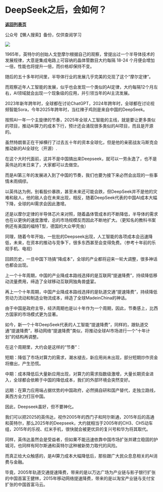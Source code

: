 # DeepSeek之后，会如何？

[**返回列表页**](/gzh/政事堂2019)

公众号【懒人搜索】备份，仅供查阅学习

![](https://mmbiz.qpic.cn/mmbiz_jpg/rxhS23yu8cM3YRXG1TEaGUicIAgXV0tkIsXE2TH4mB42tKqZSMvTzOT9wNAhggNRM72ZtPDWm6HlT9EITWtjQNA/640?wx_fmt=jpeg&from;=appmsg)

1965年，英特尔的创始人戈登摩尔根据自己的观察，曾提出过一个半导体技术的发展规律，大意是集成电路上可容纳的晶体管数目大约每隔 18-24
个月便会增加一倍，性能也将提升一倍，而价格却保持不变。

随后的五十多年时间里，半导体行业的发展几乎完美的兑现了这个“摩尔定律”。

而观察近年人工智能的发展，似乎也会发现一个类似的AI定律，大约每隔12个月左右，AI领域就会出现一个现象级的应用，并引领当年的AI主流发展。

2023年新年跨年时，全球都在讨论ChatGPT，2024年跨年时，全球都在讨论视频智能Sora，今年2025年跨年时，当红辣子鸡则是来自中国的DeepSeek。

按照AI一年一个主旋律的节奏，2025年全球人工智能的主线，就是要让更多类似的项目，推动AI算力的成本下行，预计还会涌现很多类似的AI项目，而且是开源的。

虽然特朗普正在干掉横行了过去五十年的资本全球化，但是他的亲密战友马斯克会推动新的AI全球化（开源）.

在这个大时代面前，这并不是中国搞出来Deepseek，就可以一劳永逸了，也不是英伟达的末日来了，大家都可以去做空。

而是AI第三年的发展进入到了中国的节奏，我们也要为接下来必然会出现的一些事情未雨绸缪。

以英伟达为例，别看股价暴跌，甚至未来还可能会跌，但DeepSeek并不是他的灾难和敌人，他的敌人会在未来出现，相反，随着DeepSeek代表的中国AI成本大幅下降，全球的AI需求会因此激增。

还是以摩尔定律的半导体芯片来对照，随着晶体管成本的不断降低，半导体的需求也在以更快的速度激增，总的市场规模反而因此不断地扩大。（更知名的教科书案例还有美国的福特T型，德国的大众甲壳虫）

同理，随着今年开始，一批批的Deepseek出现，人工智能的各项成本会迅速降低，未来，在资本的推动与竞争下，很多东西甚至会变得免费。（参考十年前的乐视手机、电视）

回顾历史，一旦中国下场搞“降成本”，全球的产业都将迎来一轮大调整，很多神话也都会出现。

上一个十年周期，中国的产业降成本路线选择的是互联网“提速降费”，持续降低移动流量费用，缔造了全球移动互联网独角兽盛宴。

再上一个十年周期，中国产业降成本路线选择的是轨道交通“提速降费”，持续降低劳动力流动和制造业物流成本，缔造了全球MadeinChina的神话。

由于中国是政府主导，经济周期也是以十年作为一个周期，因此，节奏感上，比西方国家的市场模式更为显著。

如今，新一个十年DeepSeek代表的人工智能“提速降费”，同样的，跟轨道交通“提速降费”，移动网络“提速降费”类似，将推动全球AI市场进行一个“十年计划”的结构再调整。

在这个周期里，大约会是这样的“节奏”：

短期：降低了市场对算力的需求，潮水褪去，新应用尚未出现，部分短期炒作资金将撤出，产生恐慌。

中期：成本降低后大量新应用出现，对算力的需求指数级激增，大量长期资金进入，全球都会依赖于中国的降低成本，我们的外部环境会突然变好。

远期：在算力应用端占据优势的中国政府，必然搞自研和国产替代，走独立路线，美西方全力打压中国。

因此，Deepseek虽好，但不要神化。

我们可以把2025的英伟达，视作2005年的西门子和阿尔斯通，2015年后的高通和英特尔，那么2025年的Deepseek，大约就相当于2005年的CH3、CH5动车组，2015年的乐视、红米手机，很快就会被更优异的复兴号和华为将其取代。

同样，英伟达虽然会是受益者，但如果不能迅速依靠中国市场扩张并建立稳固的护城河，也同样有阿尔斯通和英特尔这种被新势力取代的风险。

而真正给大众触感的，是AI算力成本大幅降低后，那些跟广大民众息息相关的AI消费与金融。

毕竟，2005年轨道交通提速降费，带来的是以万达广场为产业链与影子银行扩张的中国首富王健林，2015年移动网络提速降费，带来的是以淘宝产业链与支付宝扩张的中国首富马云。

